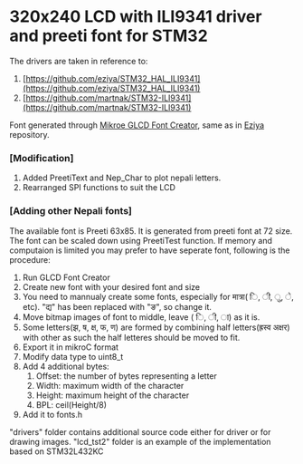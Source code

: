 # 320x240 LCD with ILI9341 driver and preeti font for STM32

The drivers are taken in reference to:

1. [https://github.com/eziya/STM32_HAL_ILI9341](https://github.com/eziya/STM32_HAL_ILI9341)
2. [https://github.com/martnak/STM32-ILI9341](https://github.com/martnak/STM32-ILI9341)

Font generated through [Mikroe GLCD Font Creator](https://www.mikroe.com/glcd-font-creator), same as in [Eziya](https://github.com/eziya/STM32_HAL_ILI9341) repository.

### [Modification]
1. Added PreetiText and Nep_Char to plot nepali letters.
2. Rearranged SPI functions to suit the LCD

### [Adding other Nepali fonts]

The available font is Preeti 63x85. It is generated from preeti font at 72 size. The font can be scaled down using PreetiTest function. If memory and computaion is limited you may prefer to have seperate font, following is the procedure:

1. Run GLCD Font Creator
2. Create new font with your desired font and size
3. You need to mannualy create some fonts, especially for मात्रा( ि, ी, ु, े, etc). "द्य" has been replaced with "ङ", so change it.
4. Move bitmap images of font to middle, leave ( ि, ी, ा) as it is.
5. Some letters(झ, ष, क्ष, फ, ण) are formed by combining half letters(ह्रस्व अक्षर) with other as such the half letteres should be moved to fit.
6. Export it in mikroC format
7. Modify data type to uint8_t
8. Add 4 additional bytes:
   1.  Offset: the number of bytes representing a letter
   2.  Width: maximum width of the character
   3.  Height: maximum height of the character
   4.  BPL: ceil(Height/8)
9. Add it to fonts.h

"drivers" folder contains additional source code either for driver or for drawing images. "lcd_tst2" folder is an example of the implementation based on STM32L432KC

